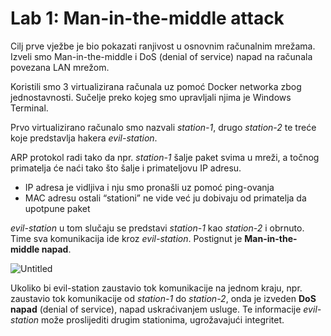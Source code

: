 # Lab 1: Man-in-the-middle attack

Cilj prve vježbe je bio pokazati ranjivost u osnovnim računalnim mrežama. Izveli smo Man-in-the-middle i DoS (denial of service) napad na računala povezana LAN mrežom.

Koristili smo 3 virtualizirana računala uz pomoć Docker networka zbog jednostavnosti. Sučelje preko kojeg smo upravljali njima je Windows Terminal.

Prvo virtualizirano računalo smo nazvali *station-1*, drugo *station-2* te treće koje predstavlja hakera *evil-station*.

ARP protokol radi tako da npr. *station-1* šalje paket svima u mreži, a točnog primatelja će naći tako što šalje i primateljovu IP adresu.

- IP adresa je vidljiva i nju smo pronašli uz pomoć ping-ovanja
- MAC adresu ostali “stationi” ne vide već ju dobivaju od primatelja da upotpune paket

*evil-station* u tom slučaju se predstavi *station-1* kao *station-2* i obrnuto. Time sva komunikacija ide kroz *evil-station*. Postignut je **Man-in-the-middle napad**.

![Untitled](Lab%201%20Man-in-the-middle%20attack%207f8d8554702244d3a30855b0a6d575bf/Untitled.png)

Ukoliko bi evil-station zaustavio tok komunikacije na jednom kraju, npr. zaustavio tok komunikacije od *station-1* do *station-2*, onda je izveden **DoS napad** (denial of service), napad uskraćivanjem usluge. Te informacije *evil-station* može proslijediti drugim stationima, ugrožavajući integritet.